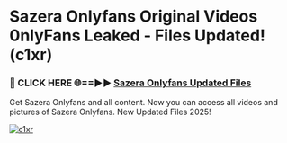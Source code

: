 # Sazera Onlyfans Original Videos 0nlyFans Leaked - Files Updated! (c1xr)

<h3>🔴 CLICK HERE 🌐==►► <a href="https://tinyurl.com/2m67pmp6" rel="nofollow">Sazera Onlyfans Updated Files</a></h3>

Get Sazera Onlyfans and all content. Now you can access all videos and pictures of Sazera Onlyfans. New Updated Files 2025!

[![c1xr](https://i.imgur.com/H4QAA4z.gif)](https://tinyurl.com/2m67pmp6)